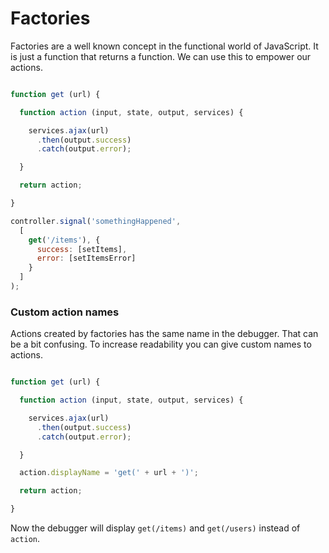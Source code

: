 # Factories

Factories are a well known concept in the functional world of JavaScript. It is just a function that returns a function. We can use this to empower our actions.

```javascript

function get (url) {

  function action (input, state, output, services) {

    services.ajax(url)
      .then(output.success)
      .catch(output.error);

  }

  return action;

}

controller.signal('somethingHappened',
  [
    get('/items'), {
      success: [setItems],
      error: [setItemsError]
    }
  ]
);
```

### Custom action names

Actions created by factories has the same name in the debugger. That can be a bit confusing. To increase readability you can give custom names to actions.

```javascript

function get (url) {

  function action (input, state, output, services) {

    services.ajax(url)
      .then(output.success)
      .catch(output.error);

  }

  action.displayName = 'get(' + url + ')';

  return action;

}
```

Now the debugger will display `get(/items)` and `get(/users)` instead of `action`.
